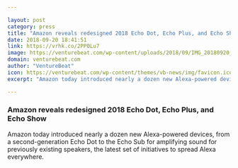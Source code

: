 ```yaml
---

layout: post
category: press
title: "Amazon reveals redesigned 2018 Echo Dot, Echo Plus, and Echo Show"
date: 2018-09-20 18:41:51
link: https://vrhk.co/2PP0Lu7
image: https://venturebeat.com/wp-content/uploads/2018/09/IMG_20180920_1017141.jpg?fit=4032%2C3024&strip=all
domain: venturebeat.com
author: "VentureBeat"
icon: https://venturebeat.com/wp-content/themes/vb-news/img/favicon.ico
excerpt: "Amazon today introduced nearly a dozen new Alexa-powered devices, from a second-generation Echo Dot to the Echo Sub for amplifying sound for previously existing speakers, the latest set of initiatives to spread Alexa everywhere."

---
```


### Amazon reveals redesigned 2018 Echo Dot, Echo Plus, and Echo Show

Amazon today introduced nearly a dozen new Alexa-powered devices, from a second-generation Echo Dot to the Echo Sub for amplifying sound for previously existing speakers, the latest set of initiatives to spread Alexa everywhere.